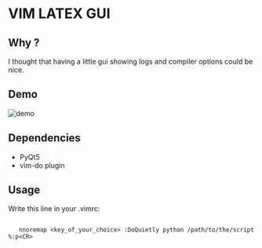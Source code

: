 # VIM LATEX GUI
## Why ? 
I thought that having a little gui showing logs and compiler options could be nice. 

## Demo 
![demo](http://i.imgur.com/Rzn29eK.gif)

## Dependencies

* PyQt5
* vim-do plugin

## Usage 

Write this line in your .vimrc:

```vimscript

   nnoremap <key_of_your_choice> :DoQuietly python /path/to/the/script %:p<CR> 

```

 


